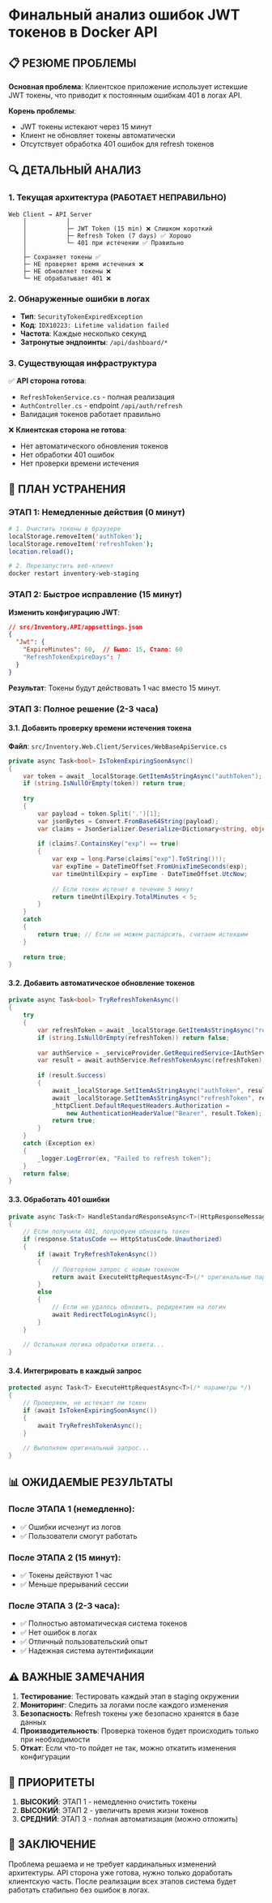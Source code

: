 # Финальный анализ ошибок JWT токенов в Docker API

## 📋 РЕЗЮМЕ ПРОБЛЕМЫ

**Основная проблема**: Клиентское приложение использует истекшие JWT токены, что приводит к постоянным ошибкам 401 в логах API.

**Корень проблемы**: 
- JWT токены истекают через 15 минут
- Клиент не обновляет токены автоматически
- Отсутствует обработка 401 ошибок для refresh токенов

## 🔍 ДЕТАЛЬНЫЙ АНАЛИЗ

### 1. Текущая архитектура (РАБОТАЕТ НЕПРАВИЛЬНО)
```
Web Client → API Server
    │           │
    │           ├─ JWT Token (15 min) ❌ Слишком короткий
    │           ├─ Refresh Token (7 days) ✅ Хорошо
    │           └─ 401 при истечении ✅ Правильно
    │
    ├─ Сохраняет токены ✅
    ├─ НЕ проверяет время истечения ❌
    ├─ НЕ обновляет токены ❌
    └─ НЕ обрабатывает 401 ❌
```

### 2. Обнаруженные ошибки в логах
- **Тип**: `SecurityTokenExpiredException`
- **Код**: `IDX10223: Lifetime validation failed`
- **Частота**: Каждые несколько секунд
- **Затронутые эндпоинты**: `/api/dashboard/*`

### 3. Существующая инфраструктура
✅ **API сторона готова**:
- `RefreshTokenService.cs` - полная реализация
- `AuthController.cs` - endpoint `/api/auth/refresh`
- Валидация токенов работает правильно

❌ **Клиентская сторона не готова**:
- Нет автоматического обновления токенов
- Нет обработки 401 ошибок
- Нет проверки времени истечения

## 🚀 ПЛАН УСТРАНЕНИЯ

### ЭТАП 1: Немедленные действия (0 минут)
```bash
# 1. Очистить токены в браузере
localStorage.removeItem('authToken');
localStorage.removeItem('refreshToken');
location.reload();

# 2. Перезапустить веб-клиент
docker restart inventory-web-staging
```

### ЭТАП 2: Быстрое исправление (15 минут)
**Изменить конфигурацию JWT**:
```json
// src/Inventory.API/appsettings.json
{
  "Jwt": {
    "ExpireMinutes": 60,  // Было: 15, Стало: 60
    "RefreshTokenExpireDays": 7
  }
}
```

**Результат**: Токены будут действовать 1 час вместо 15 минут.

### ЭТАП 3: Полное решение (2-3 часа)

#### 3.1. Добавить проверку времени истечения токена
**Файл**: `src/Inventory.Web.Client/Services/WebBaseApiService.cs`

```csharp
private async Task<bool> IsTokenExpiringSoonAsync()
{
    var token = await _localStorage.GetItemAsStringAsync("authToken");
    if (string.IsNullOrEmpty(token)) return true;
    
    try
    {
        var payload = token.Split('.')[1];
        var jsonBytes = Convert.FromBase64String(payload);
        var claims = JsonSerializer.Deserialize<Dictionary<string, object>>(jsonBytes);
        
        if (claims?.ContainsKey("exp") == true)
        {
            var exp = long.Parse(claims["exp"].ToString()!);
            var expTime = DateTimeOffset.FromUnixTimeSeconds(exp);
            var timeUntilExpiry = expTime - DateTimeOffset.UtcNow;
            
            // Если токен истечет в течение 5 минут
            return timeUntilExpiry.TotalMinutes < 5;
        }
    }
    catch
    {
        return true; // Если не можем распарсить, считаем истекшим
    }
    
    return true;
}
```

#### 3.2. Добавить автоматическое обновление токенов
```csharp
private async Task<bool> TryRefreshTokenAsync()
{
    try
    {
        var refreshToken = await _localStorage.GetItemAsStringAsync("refreshToken");
        if (string.IsNullOrEmpty(refreshToken)) return false;
        
        var authService = _serviceProvider.GetRequiredService<IAuthService>();
        var result = await authService.RefreshTokenAsync(refreshToken);
        
        if (result.Success)
        {
            await _localStorage.SetItemAsStringAsync("authToken", result.Token);
            await _localStorage.SetItemAsStringAsync("refreshToken", result.RefreshToken);
            _httpClient.DefaultRequestHeaders.Authorization = 
                new AuthenticationHeaderValue("Bearer", result.Token);
            return true;
        }
    }
    catch (Exception ex)
    {
        _logger.LogError(ex, "Failed to refresh token");
    }
    return false;
}
```

#### 3.3. Обработать 401 ошибки
```csharp
private async Task<T> HandleStandardResponseAsync<T>(HttpResponseMessage response)
{
    // Если получили 401, попробуем обновить токен
    if (response.StatusCode == HttpStatusCode.Unauthorized)
    {
        if (await TryRefreshTokenAsync())
        {
            // Повторяем запрос с новым токеном
            return await ExecuteHttpRequestAsync<T>(/* оригинальные параметры */);
        }
        else
        {
            // Если не удалось обновить, редиректим на логин
            await RedirectToLoginAsync();
        }
    }
    
    // Остальная логика обработки ответа...
}
```

#### 3.4. Интегрировать в каждый запрос
```csharp
protected async Task<T> ExecuteHttpRequestAsync<T>(/* параметры */)
{
    // Проверяем, не истекает ли токен
    if (await IsTokenExpiringSoonAsync())
    {
        await TryRefreshTokenAsync();
    }
    
    // Выполняем оригинальный запрос...
}
```

## 📊 ОЖИДАЕМЫЕ РЕЗУЛЬТАТЫ

### После ЭТАПА 1 (немедленно):
- ✅ Ошибки исчезнут из логов
- ✅ Пользователи смогут работать

### После ЭТАПА 2 (15 минут):
- ✅ Токены действуют 1 час
- ✅ Меньше прерываний сессии

### После ЭТАПА 3 (2-3 часа):
- ✅ Полностью автоматическая система токенов
- ✅ Нет ошибок в логах
- ✅ Отличный пользовательский опыт
- ✅ Надежная система аутентификации

## ⚠️ ВАЖНЫЕ ЗАМЕЧАНИЯ

1. **Тестирование**: Тестировать каждый этап в staging окружении
2. **Мониторинг**: Следить за логами после каждого изменения
3. **Безопасность**: Refresh токены уже безопасно хранятся в базе данных
4. **Производительность**: Проверка токенов будет происходить только при необходимости
5. **Откат**: Если что-то пойдет не так, можно откатить изменения конфигурации

## 🎯 ПРИОРИТЕТЫ

1. **ВЫСОКИЙ**: ЭТАП 1 - немедленно очистить токены
2. **ВЫСОКИЙ**: ЭТАП 2 - увеличить время жизни токенов
3. **СРЕДНИЙ**: ЭТАП 3 - полная автоматизация (можно отложить)

## 📝 ЗАКЛЮЧЕНИЕ

Проблема решаема и не требует кардинальных изменений архитектуры. API сторона уже готова, нужно только доработать клиентскую часть. После реализации всех этапов система будет работать стабильно без ошибок в логах.
